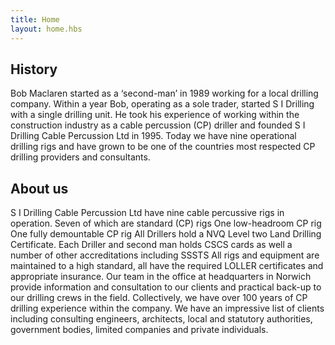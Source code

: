 ```yaml
---
title: Home
layout: home.hbs
---
```


## History

Bob Maclaren started as a ‘second-man’ in 1989 working for a local drilling company. Within a year Bob, operating as a sole trader, started S I Drilling with a single drilling unit.
He took his experience of working within the construction industry as a cable percussion (CP) driller and founded S I Drilling Cable Percussion Ltd in 1995.
Today we have nine operational drilling rigs and have grown to be one of the countries most respected CP drilling providers and consultants.

## About us

S I Drilling Cable Percussion Ltd have nine cable percussive rigs in operation.
Seven of which are standard (CP) rigs
One low-headroom CP rig
One fully demountable CP rig
All Drillers hold a NVQ Level two Land Drilling Certificate.  Each Driller and second man holds CSCS cards as well a number of other accreditations including SSSTS
All rigs and equipment are maintained to a high standard, all have the required LOLLER certificates and appropriate insurance.
Our team in the office at headquarters in Norwich provide information and consultation to our clients and practical back-up to our drilling crews in the field.
Collectively, we have over 100 years of CP drilling experience within the company. We have an impressive list of clients including consulting engineers, architects, local and statutory authorities, government bodies, limited companies and private individuals.
